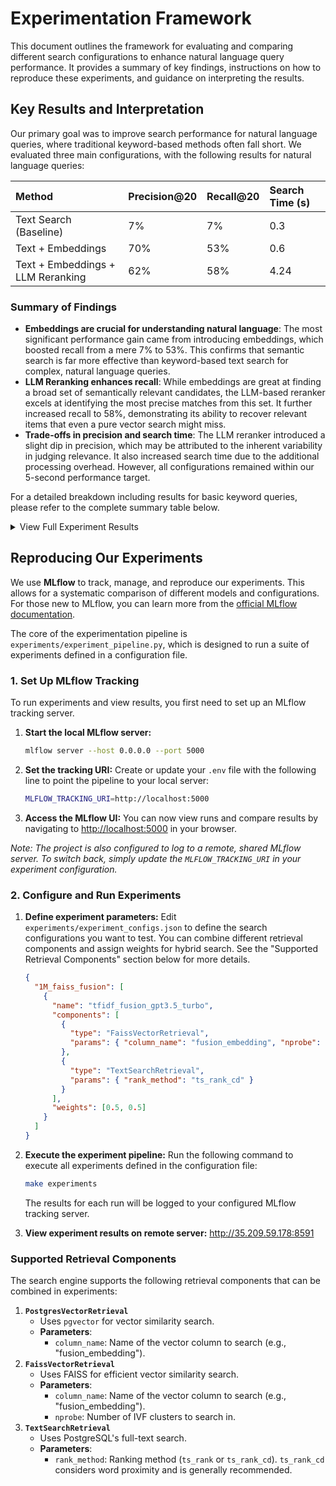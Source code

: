 # Experimentation Framework

This document outlines the framework for evaluating and comparing different search configurations to enhance natural language query performance. It provides a summary of key findings, instructions on how to reproduce these experiments, and guidance on interpreting the results.

## Key Results and Interpretation

Our primary goal was to improve search performance for natural language queries, where traditional keyword-based methods often fall short. We evaluated three main configurations, with the following results for natural language queries:

| Method                          | Precision@20 | Recall@20 | Search Time (s) |
| :------------------------------ | :----------- | :-------- | :-------------- |
| Text Search (Baseline)          | 7%           | 7%        | 0.3             |
| Text + Embeddings               | 70%          | 53%       | 0.6             |
| Text + Embeddings + LLM Reranking | 62%          | 58%       | 4.24            |

### Summary of Findings

-   **Embeddings are crucial for understanding natural language**: The most significant performance gain came from introducing embeddings, which boosted recall from a mere 7% to 53%. This confirms that semantic search is far more effective than keyword-based text search for complex, natural language queries.
-   **LLM Reranking enhances recall**: While embeddings are great at finding a broad set of semantically relevant candidates, the LLM-based reranker excels at identifying the most precise matches from this set. It further increased recall to 58%, demonstrating its ability to recover relevant items that even a pure vector search might miss.
-   **Trade-offs in precision and search time**: The LLM reranker introduced a slight dip in precision, which may be attributed to the inherent variability in judging relevance. It also increased search time due to the additional processing overhead. However, all configurations remained within our 5-second performance target.

For a detailed breakdown including results for basic keyword queries, please refer to the complete summary table below.

<details>
<summary>View Full Experiment Results</summary>

| Method                    | Query Type    | Precision@20 | Recall@20 | Search Time (s) |
| :------------------------ | :------------ | :----------- | :-------- | :-------------- |
| Text Search               | Basic Query   | 73           | 42        | 0.3             |
| Text + Embeddings         | Basic Query   | 81           | 33        | 0.6             |
| Text + Embeddings + LLM   | Basic Query   | 78           | 41        | 4.24            |
| Text Search               | Natural Query | 7            | 7         | 0.3             |
| Text + Embeddings         | Natural Query | 70           | 53        | 0.6             |
| Text + Embeddings + LLM   | Natural Query | 62           | 58        | 4.24            |

</details>

## Reproducing Our Experiments

We use **MLflow** to track, manage, and reproduce our experiments. This allows for a systematic comparison of different models and configurations. For those new to MLflow, you can learn more from the [official MLflow documentation](https://mlflow.org/docs/latest/index.html).

The core of the experimentation pipeline is `experiments/experiment_pipeline.py`, which is designed to run a suite of experiments defined in a configuration file.

### 1. Set Up MLflow Tracking

To run experiments and view results, you first need to set up an MLflow tracking server.

1.  **Start the local MLflow server:**
    ```bash
    mlflow server --host 0.0.0.0 --port 5000
    ```
2.  **Set the tracking URI:**
    Create or update your `.env` file with the following line to point the pipeline to your local server:
    ```bash
    MLFLOW_TRACKING_URI=http://localhost:5000
    ```
3.  **Access the MLflow UI:**
    You can now view runs and compare results by navigating to [http://localhost:5000](http://localhost:5000) in your browser.

*Note: The project is also configured to log to a remote, shared MLflow server. To switch back, simply update the `MLFLOW_TRACKING_URI` in your experiment configuration.*

### 2. Configure and Run Experiments

1.  **Define experiment parameters:**
    Edit `experiments/experiment_configs.json` to define the search configurations you want to test. You can combine different retrieval components and assign weights for hybrid search. See the "Supported Retrieval Components" section below for more details.

    ```json
    {
      "1M_faiss_fusion": [
        {
          "name": "tfidf_fusion_gpt3.5_turbo",
          "components": [
            {
              "type": "FaissVectorRetrieval",
              "params": { "column_name": "fusion_embedding", "nprobe": 32 }
            },
            {
              "type": "TextSearchRetrieval",
              "params": { "rank_method": "ts_rank_cd" }
            }
          ],
          "weights": [0.5, 0.5]
        }
      ]
    }
    ```

2.  **Execute the experiment pipeline:**
    Run the following command to execute all experiments defined in the configuration file:
    ```bash
    make experiments
    ```
    The results for each run will be logged to your configured MLflow tracking server.

3.  **View experiment results on remote server:** <http://35.209.59.178:8591>

### Supported Retrieval Components

The search engine supports the following retrieval components that can be combined in experiments:

1.  **`PostgresVectorRetrieval`**
    -   Uses `pgvector` for vector similarity search.
    -   **Parameters**:
        -   `column_name`: Name of the vector column to search (e.g., "fusion_embedding").
2.  **`FaissVectorRetrieval`**
    -   Uses FAISS for efficient vector similarity search.
    -   **Parameters**:
        -   `column_name`: Name of the vector column to search (e.g., "fusion_embedding").
        -   `nprobe`: Number of IVF clusters to search in.
3.  **`TextSearchRetrieval`**
    -   Uses PostgreSQL's full-text search.
    -   **Parameters**:
        -   `rank_method`: Ranking method (`ts_rank` or `ts_rank_cd`). `ts_rank_cd` considers word proximity and is generally recommended.